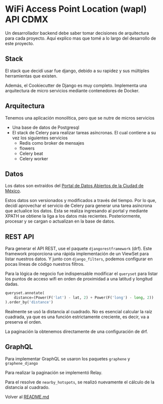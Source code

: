 # WiFi Access Point Location (wapl) API CDMX

Un desarrollador backend debe saber tomar decisiones de arquitectura para cada proyecto. Aquí explico mas que tomé a lo largo del desarrollo de este proyecto.

## Stack
El stack que decidí usar fue django, debido a su rapidez y sus múltiples herramientas que existen.

Además, el Cookiecutter de Django es muy completo. Implementa una arquitectura de micro servicios mediante contenedores de Docker.

## Arquitectura

Tenemos una aplicación monolítica, pero que se nutre de micros servicios
 - Una base de datos de Postgresql
 - El stack de Celery para realizar tareas asíncronas. El cual contiene a su vez los siguientes servicios
    - Redis como broker de mensajes
    - flowers
    - Celery beat
    - Celery worker

## Datos
Los datos son extraídos del [Portal de Datos Abiertos de la Ciudad de México](https://datos.cdmx.gob.mx/dataset/puntos-de-acceso-wifi-en-la-ciudad-de-mexico).

Estos datos son versionados y modificados a través del tiempo. Por lo que, decidí aprovechar el servicio de Celery para generar una tarea asíncrona que actualice los datos. Esta se realiza ingresando al portal y mediante XPATH se obtiene la liga a los datos más recientes. Posteriormente, procesar y se cargan o actualizan en la base de datos.

## REST API

Para generar el API REST, use el paquete `djangorestframework` (drf). Este framework proporciona una rápida implementación de un ViewSet para listar nuestros datos. Y junto con `django_filters`, podemos configurar en pocas líneas de código nuestros filtros.

Para la lógica de negocio fue indispensable modificar el `queryset` para listar los puntos de acceso wifi en orden de proximidad a una latitud y longitud dadas.

```python
queryset.annotate(
    distance=(Power(F('lat') - lat, 2) + Power(F('long') - long, 2))
).order_by('distance')
```

Realmente se usó la distancia al cuadrado. No es esencial calcular la raíz cuadrada, ya que es una función estrictamente creciente, es decir, va a preserva el orden.

La paginación la obtenemos directamente de una configuración de drf.

## GraphQL
Para implementar GraphQL se usaron los paquetes `graphene` y `graphene_django`

Para realizar la paginación se implementó Relay.

Para el resolve de `nearby_hotspots`, se realizó nuevamente el cálculo de la distancia al cuadrado.

Volver al [README.md](README.md)